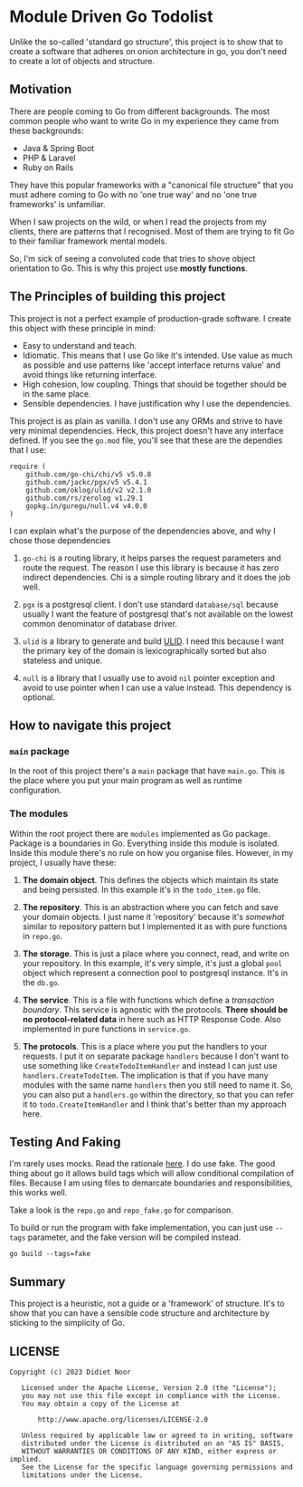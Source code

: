 # Module Driven Go Todolist

Unlike the so-called 'standard go structure', this project is to show that to
create a software that adheres on onion architecture in go, you don't need to
create a lot of objects and structure.

## Motivation

There are people coming to Go from different backgrounds. The most common people
who want to write Go in my experience they came from these backgrounds:

- Java & Spring Boot
- PHP & Laravel
- Ruby on Rails

They have this popular frameworks with a "canonical file structure" that you
must adhere coming to Go with no 'one true way' and no 'one true frameworks' is
unfamiliar. 

When I saw projects on the wild, or when I read the projects from my clients,
there are patterns that I recognised. Most of them are trying to fit Go to their
familiar framework mental models.

So, I'm sick of seeing a convoluted code that tries to shove object orientation
to Go. This is why this project use __mostly functions__.

## The Principles of building this project

This project is not a perfect example of production-grade software. I create
this object with these principle in mind:

- Easy to understand and teach.
- Idiomatic. This means that I use Go like it's intended. Use value as much as
  possible and use patterns like 'accept interface returns value' and avoid
  things like returning interface.
- High cohesion, low coupling. Things that should be together should be in the
  same place.
- Sensible dependencies. I have justification why I use the dependencies.

This project is as plain as vanilla. I don't use any ORMs and strive to have
very minimal dependencies. Heck, this project doesn't have any interface
defined. If you see the `go.mod` file, you'll see that these are the dependies
that I use:

```
require (
	github.com/go-chi/chi/v5 v5.0.8
	github.com/jackc/pgx/v5 v5.4.1
	github.com/oklog/ulid/v2 v2.1.0
	github.com/rs/zerolog v1.29.1
	gopkg.in/guregu/null.v4 v4.0.0
)
```

I can explain what's the purpose of the dependencies above, and why I chose
those dependencies

1. `go-chi` is a routing library, it helps parses the request parameters and
   route the request. The reason I use this library is because it has zero
   indirect dependencies. Chi is a simple routing library and it does the job
   well.

2. `pgx` is a postgresql client. I don't use standard `database/sql` because
   usually I want the feature of postgresql that's not available on the lowest
   common denominator of database driver.

3. `ulid` is a library to generate and build
   [ULID](https://github.com/ulid/spec). I need this because I want the primary
   key of the domain is lexicographically sorted but also stateless and unique.

4. `null` is a library that I usually use to avoid `nil` pointer exception and
   avoid to use pointer when I can use a value instead. This dependency is
   optional.

## How to navigate this project

### `main` package

In the root of this project there's a `main` package that have `main.go`. This
is the place where you put your main program as well as runtime configuration.

### The modules 

Within the root project there are `modules` implemented as Go package. Package
is a boundaries in Go. Everything inside this module is isolated. Inside this
module there's no rule on how you organise files. However, in my project, I
usually have these:

1. __The domain object__. This defines the objects which maintain its state and
   being persisted. In this example it's in the `todo_item.go` file.

2. __The repository__. This is an abstraction where you can fetch and save your
   domain objects. I just name it 'repository' because it's _somewhat_ similar
   to repository pattern but I implemented it as with pure functions in
   `repo.go`.

3. __The storage__. This is just a place where you connect, read, and write on
   your repository. In this example, it's very simple, it's just a global `pool`
   object which represent a connection pool to postgresql instance. It's in the
   `db.go`.

4. __The service__. This is a file with functions which define a _transaction
   boundary_. This service is agnostic with the protocols. __There should be no
   protocol-related data__ in here such as HTTP Response Code. Also implemented
   in pure functions in `service.go`.

5. __The protocols__. This is a place where you put the handlers to your
   requests. I put it on separate package `handlers` because I don't want to use
   something like `CreateTodoItemHandler` and instead I can just use
   `handlers.CreateTodoItem`. The implication is that if you have many modules
   with the same name `handlers` then you still need to name it. So, you can
   also put a `handlers.go` within the directory, so that you can refer it to
   `todo.CreateItemHandler` and I think that's better than my approach here.

## Testing And Faking

I'm rarely uses mocks. Read the rationale
[here](https://joeblu.com/blog/2023_06_mocks/). I do use fake. The good thing
about go it allows build tags which will allow conditional compilation of files.
Because I am using files to demarcate boundaries and responsibilities, this
works well.

Take a look is the `repo.go` and `repo_fake.go` for comparison.

To build or run the program with fake implementation, you can just use `--tags`
parameter, and the fake version will be compiled instead.

```
go build --tags=fake 
```

## Summary

This project is a heuristic, not a guide or a 'framework' of structure. It's to
show that you can have a sensible code structure and architecture by sticking
to the simplicity of Go.


## LICENSE

```
Copyright (c) 2023 Didiet Noor

   Licensed under the Apache License, Version 2.0 (the "License");
   you may not use this file except in compliance with the License.
   You may obtain a copy of the License at

       http://www.apache.org/licenses/LICENSE-2.0

   Unless required by applicable law or agreed to in writing, software
   distributed under the License is distributed on an "AS IS" BASIS,
   WITHOUT WARRANTIES OR CONDITIONS OF ANY KIND, either express or implied.
   See the License for the specific language governing permissions and
   limitations under the License.
```
